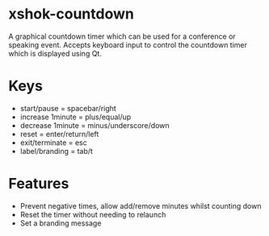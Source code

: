 # xshok-countdown
A graphical countdown timer which can be used for a conference or speaking event. 
Accepts keyboard input to control the countdown timer which is displayed using Qt.

# Keys
* start/pause = spacebar/right
* increase 1minute = plus/equal/up
* decrease 1minute = minus/underscore/down
* reset = enter/return/left
* exit/terminate = esc
* label/branding = tab/t

# Features
* Prevent negative times, allow add/remove minutes whilst counting down
* Reset the timer without needing to relaunch
* Set a branding message

